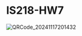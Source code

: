 # IS218-HW7
![QRCode_20241117201432](https://github.com/user-attachments/assets/7095e6e9-d257-461f-8aec-569abb6f6109)
